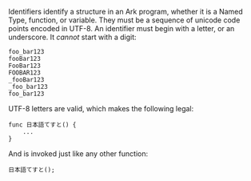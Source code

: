 Identifiers identify a structure in an Ark program, whether it is a Named Type, function, or variable. They must be a sequence of unicode code points encoded in UTF-8. An identifier must begin with a letter, or an underscore. It _cannot_ start with a digit:

	foo_bar123
	fooBar123
	FooBar123
	FOOBAR123
	_fooBar123
	_foo_bar123
	foo_bar123

UTF-8 letters are valid, which makes the following legal:

	func 日本語てすと() {
	    ...
	}

And is invoked just like any other function:

	日本語てすと();